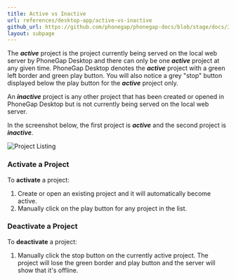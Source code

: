 ```yaml
---
title: Active vs Inactive
url: references/desktop-app/active-vs-inactive
github_url: https://github.com/phonegap/phonegap-docs/blob/stage/docs/3-references/desktop-app/4-active-vs-inactive.html.md
layout: subpage
---
```


The ***active*** project is the project currently being served on the local web server by PhoneGap Desktop and there can only be one ***active*** project at any given time. PhoneGap Desktop denotes the ***active*** project with  a green left border and green play button. You will also notice a grey "stop" button displayed below the play button for the ***active*** project only.

An ***inactive*** project is any other project that has been created or opened in PhoneGap Desktop but is not currently being served on the local web server.

In the screenshot below, the first project is ***active*** and the second project is ***inactive***.

![Project Listing](../../../images/docs-active-project.png)

### Activate a Project

To **activate** a project:

1. Create or open an existing project and it will automatically become active.
1. Manually click on the play button for any project in the list.

### Deactivate a Project

To **deactivate** a project:

1. Manually click the stop button on the currently active project. The project will lose the green border and play button and the server will show that it's offline.
